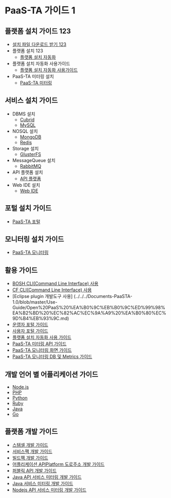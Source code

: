 # PaaS-TA 가이드 1

## 플랫폼 설치 가이드 123

* [설치 파일 다운로드 받기 123 ](download_page.md)
* 플랫폼 설치 123
  * [플랫폼 설치 자동화](install-guide/platform-install-system/paas-ta_-_-_-_-_.md)
* 플랫폼 설치 자동화 사용가이드  
  * [플랫폼 설치 자동화 사용가이드](use-guide/paas-ta_-_-_-_-_.md)
* PaaS-TA 미터링 설치
  * [PaaS-TA 미터링](install-guide/metering/paas-ta_metering_-_.md)

## 서비스 설치 가이드

* DBMS 설치
  * [Cubrid](service-guide/dbms/paas-ta-cubrid.md)
  * [MySQL](service-guide/dbms/paas-ta-mysql.md)
* NOSQL 설치
  * [MongoDB](service-guide/nosql/paas-ta-mongodb.md)
  * [Redis](service-guide/nosql/paas-ta-redis.md)
* Storage 설치
  * [GlusterFS](service-guide/storage/paas-ta-glusterfs.md)
* MessageQueue 설치
  * [RabbitMQ](service-guide/messagequeue/paas-ta-rabbitmq.md)
* API 플랫폼 설치
  * [API 플랫폼](service-guide/etc/paas-ta-api.md)
* Web IDE 설치
  * [Web IDE](service-guide/webide/paas-ta-web-ide.md)

## 포털 설치 가이드

* [PaaS-TA 포털](portal_page.md)

## 모니터링 설치 가이드

* [PaaS-TA 모니터링](monitoring_page.md)

## 활용 가이드

* [BOSH CLI\(Command Line Interface\) 사용](https://github.com/jhuhm13579/trans-test/tree/c3fa60c3f2804eba4cf4bb19f90449a85a66a625/Documents-PaaSTA-1.0/blob/master/Use-Guide/OpenPaaS_PaaSTA_BOSH_CLI_guide.md)
* [CF CLI\(Command Line Interface\) 사용](https://github.com/jhuhm13579/trans-test/tree/c3fa60c3f2804eba4cf4bb19f90449a85a66a625/Documents-PaaSTA-1.0/blob/master/Use-Guide/OpenPaas%20CLi%20가이드.md)
* \[Eclipse plugin 개발도구 사용\] \(../../../Documents-PaaSTA-1.0/blob/master/Use-Guide/Open%20PaaS%20%EA%B0%9C%EB%B0%9C%ED%99%98%EA%B2%BD%20%EC%82%AC%EC%9A%A9%20%EA%B0%80%EC%9D%B4%EB%93%9C.md\)
* [운영자 포털 가이드](use-guide/paas-ta-_v1.0-2.md)
* [사용자 포털 가이드](use-guide/paas-ta-_v1.0.md)
* [플랫폼 설치 자동화 사용 가이드](use-guide/paas-ta_-_-_-_-_.md)
* [PaaS-TA 미터링 API 가이드](use-guide/paas-ta_usage_reporting_api_.md)
* [PaaS-TA 모니터링 화면 가이드](use-guide/paas-ta-_v1.0-1.md)
* [PaaS-TA 모니터링 DB 및 Metrics 가이드](use-guide/paas-ta-db-metrics.md)

## 개발 언어 별 어플리케이션 가이드

* [Node.js](https://github.com/jhuhm13579/trans-test/tree/c3fa60c3f2804eba4cf4bb19f90449a85a66a625/Documents-PaaSTA-1.0/blob/master/Sample-App-Guide/OpenPaaS_PaaSTA_Application_Nodejs_develope_guide.md)
* [PHP](https://github.com/jhuhm13579/trans-test/tree/c3fa60c3f2804eba4cf4bb19f90449a85a66a625/Documents-PaaSTA-1.0/blob/master/Sample-App-Guide/OpenPaaS_PaaSTA_Application_PHP_develope_guide.md)
* [Python](https://github.com/jhuhm13579/trans-test/tree/c3fa60c3f2804eba4cf4bb19f90449a85a66a625/Documents-PaaSTA-1.0/blob/master/Sample-App-Guide/OpenPaaS_PaaSTA_Application_Python_develope_guide.md)
* [Ruby](https://github.com/jhuhm13579/trans-test/tree/c3fa60c3f2804eba4cf4bb19f90449a85a66a625/Documents-PaaSTA-1.0/blob/master/Sample-App-Guide/OpenPaaS_PaaSTA_Application_Ruby_develope_guide.md)
* [Java](https://github.com/jhuhm13579/trans-test/tree/c3fa60c3f2804eba4cf4bb19f90449a85a66a625/Documents-PaaSTA-1.0/blob/master/Sample-App-Guide/OpenPaaS_PaaSTA_Application_Java_develope_guide.md)
* [Go](https://github.com/jhuhm13579/trans-test/tree/c3fa60c3f2804eba4cf4bb19f90449a85a66a625/Documents-PaaSTA-1.0/blob/master/Sample-App-Guide/OpenPaaS_PaaSTA_Application_Go_develope_guide.md)

## 플랫폼 개발 가이드

* [스템셀 개발 가이드](https://github.com/jhuhm13579/trans-test/tree/c3fa60c3f2804eba4cf4bb19f90449a85a66a625/Documents-PaaSTA-1.0/blob/master/Development-Guide/OpenPaaS_PaaSTA_Build_Stemcell_guide.md)
* [서비스팩 개발 가이드](https://github.com/jhuhm13579/trans-test/tree/c3fa60c3f2804eba4cf4bb19f90449a85a66a625/Documents-PaaSTA-1.0/blob/master/Development-Guide/ServicePack_develope_guide.md)
* [빌드팩 개발 가이드](https://github.com/jhuhm13579/trans-test/tree/c3fa60c3f2804eba4cf4bb19f90449a85a66a625/Documents-PaaSTA-1.0/blob/master/Development-Guide/Buildpack_develope_guide.md)
* [어플리케이션 APIPlatform 도로주소 개발 가이드](https://github.com/jhuhm13579/trans-test/tree/c3fa60c3f2804eba4cf4bb19f90449a85a66a625/Documents-PaaSTA-1.0/blob/master/Development-Guide/Application_APIPlatform_dorojuso_devlope_guide.md)
* [퍼블릭 API 개발 가이드](https://github.com/jhuhm13579/trans-test/tree/c3fa60c3f2804eba4cf4bb19f90449a85a66a625/Documents-PaaSTA-1.0/blob/master/Development-Guide/PublicAPI_devlope_guide.md)
* [Java API 서비스 미터링 개발 가이드](development-guide/paas-ta_java_api_-_-_-_.md)
* [Java 서비스 미터링 개발 가이드](development-guide/paas-ta_java_-_-_-_.md)
* [Nodejs API 서비스 미터링 개발 가이드](development-guide/paas-ta_node.js_api_-_-_.md)

